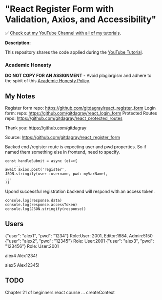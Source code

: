 # "React Register Form with Validation, Axios, and Accessibility"

✅ [Check out my YouTube Channel with all of my tutorials](https://www.youtube.com/DaveGrayTeachesCode).

**Description:**

This repository shares the code applied during the [YouTube Tutorial](https://youtu.be/brcHK3P6ChQ).

### Academic Honesty

**DO NOT COPY FOR AN ASSIGNMENT** - Avoid plagiargism and adhere to the spirit of this [Academic Honesty Policy](https://www.freecodecamp.org/news/academic-honesty-policy/).

## My Notes

Register form repo: https://github.com/gitdagray/react_register_form
Login form: repo: https://github.com/gitdagray/react_login_form
Protected Routes repo: https://github.com/gitdagray/react_protected_routes

Thank you: https://github.com/gitdagray

Source: https://github.com/gitdagray/react_register_form

Backed end /register route is expecting user and pwd properties.
So if named them something else in frontend, need to specify.

```
const handleSubmit = async (e)=>{
    ...
await axios.post('register',
JSON.stringify(user :username, pwd: myVarName),
...
)}
```

Upond successful registration backend will respond with an access token.

```
console.log(response.data)
console.log(response.accessToken)
console.log(JSON.stringify(response))

```

## Users

{"user": "alex1", "pwd": "1234"} Role:User: 2001, Editor:1984, Admin:5150
{"user": "alex2", "pwd": "12345"} Role: User:2001
{"user": "alex3", "pwd": "123456"} Role: User:2001

alex4
Alex1234!

alex5
Alex12345!

## TODO

Chapter 21 of beginners react course ... createContext
